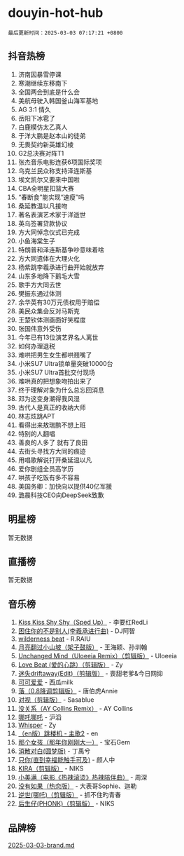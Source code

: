 # douyin-hot-hub

`最后更新时间：2025-03-03 07:17:21 +0800`

## 抖音热榜

1. 济南因暴雪停课
1. 寒潮继续东移南下
1. 全国两会到底是什么会
1. 美航母驶入韩国釜山海军基地
1. AG 3:1 情久
1. 岳阳下冰雹了
1. 白鹿模仿太乙真人
1. 于洋大鹏是赵本山的徒弟
1. 无畏契约新英雄幻棱
1. G2总决赛对阵T1
1. 张杰音乐电影连获6项国际奖项
1. 乌克兰民众称支持泽连斯基
1. 埃文凯尔又要来中国啦
1. CBA全明星扣篮大赛
1. “春断食”能实现“速瘦”吗
1. 桑延教温以凡接吻
1. 著名表演艺术家于洋逝世
1. 英乌签署贷款协议
1. 方大同悼念仪式已完成
1. 小鱼海棠生子
1. 特朗普和泽连斯基争吵意味着啥
1. 方大同遗体在大理火化
1. 杨紫跳李羲承进行曲开始就放弃
1. 山东多地降下鹅毛大雪
1. 歌手方大同去世
1. 樊振东通过体测
1. 余华英有30万元债权用于赔偿
1. 美民众集会反对马斯克
1. 王楚钦体测画面好笑程度
1. 张国伟意外受伤
1. 今年已有13位演艺界名人离世
1. 如何办理退税
1. 难哄把男生女生都哄翘嘴了
1. 小米SU7 Ultra锁单量突破10000台
1. 小米SU7 Ultra首批交付现场
1. 难哄真的把想象吻拍出来了
1. 终于理解对象为什么总忘回消息
1. 邓为这变身潮得我风湿
1. 古代人是真正的收纳大师
1. 林志炫跳APT
1. 看得出来敖瑞鹏不想上班
1. 特别的人翻唱
1. 善良的人多了 就有了良田
1. 去街头寻找方大同的痕迹
1. 用唱歌解说打开桑延温以凡
1. 爱你剧组全员高学历
1. 哄孩子吃饭有多不容易
1. 美国务卿：加快向以提供40亿军援
1. 潞晨科技CEO向DeepSeek致歉

## 明星榜

暂无数据

## 直播榜

暂无数据

## 音乐榜

1. [Kiss Kiss Shy Shy（Sped Up）](https://sf3-cdn-tos.douyinstatic.com/obj/tos-cn-ve-2774/oYpXDAeGgQK0zfPaji7iKUixpCXFGILeLGmvYA) - 李要红RedLi
1. [困住你的不是别人(李羲承进行曲)](https://sf3-cdn-tos.douyinstatic.com/obj/tos-cn-ve-2774/okWrrVL1iQGZbfHVeCPAe7IaerYfM2jEQi5mNI) - DJ阿智
1. [wilderness beat](https://sf3-cdn-tos.douyinstatic.com/obj/tos-cn-ve-2774/o0oBmODSFCpfFdLRGzAAFC2ah9AIMEQfAOueVE) - R.RAIU
1. [月亮翻过小山坡（架子鼓版）](https://sf3-cdn-tos.douyinstatic.com/obj/tos-cn-ve-2774/oMNeN2LYSVP6MMtoAQFGfeQDeftQqYPEErIl8Y) - 王海颖、孙圳翰
1. [Unchanged Mind（Uloeeia Remix）（剪辑版）](https://sf3-cdn-tos.douyinstatic.com/obj/tos-cn-ve-2774/oIHYu1YfsziJqmggAqBsXOiiI2Y1QB6I61RsMW) - Uloeeia
1. [Love Beat  (爱的心跳）（剪辑版）](https://sf3-cdn-tos.douyinstatic.com/obj/tos-cn-ve-2774/oUlARwvEINIisZ9nCnKMZiYFGfCCYLtDADDBge) - Zy
1. [迷失driftaway(Edit)（剪辑版）](https://sf5-hl-cdn-tos.douyinstatic.com/obj/tos-cn-ve-2774/ogaa1xGNeFO6FCaMgO8PzzAceEI4fBLDMi15H3) - 喪甜老爹&今日网抑
1. [可可爱爱](https://sf3-cdn-tos.douyinstatic.com/obj/tos-cn-ve-2774/0deb1e75aea643b9927ba26aaafa29dd) - 西瓜milk
1. [落（0.8降调剪辑版）](https://sf3-cdn-tos.douyinstatic.com/obj/tos-cn-ve-2774/ociN0WUv3APijBYr6DUmAHmdkZ5MjM6gIF3iA) - 唐伯虎Annie
1. [对视（剪辑版）](https://sf5-hl-cdn-tos.douyinstatic.com/obj/tos-cn-ve-2774/ogKtIhiB0WfAa18F9z3uWODMtZi2ysB1VuAIsQ) - Sasablue
1. [没关系（AY Collins Remix）](https://sf3-cdn-tos.douyinstatic.com/obj/tos-cn-ve-2774/oIBbI5Ghw4zdUCQMJrDEFaAQilZP3EIDSi7MW) - AY Collins
1. [哪吒哪吒](https://sf3-cdn-tos.douyinstatic.com/obj/tos-cn-ve-2774/oUkQCgCDnBanFehFEFQDxCQntAOIfp9gyZYFVo) - 沪滔
1. [Whisper](https://sf3-cdn-tos.douyinstatic.com/obj/tos-cn-ve-2774/oEeYKDxIDCFuArkftgkGqCnG7xZtRC2rEMKBQi) - Zy
1. [（en版）跳楼机 - 主歌2](https://sf3-cdn-tos.douyinstatic.com/obj/tos-cn-ve-2774/oklN6GvgQ2L8DpPeaAGf1gPeyKzjXFwHIwoCZv) - en
1. [那个女孩（那年你刚刚大一）](https://sf3-cdn-tos.douyinstatic.com/obj/tos-cn-ve-2774/o4IZw7TlivwiBBBMA2rIgWrGNIrjFroh6bPqQ) - 宝石Gem
1. [消散对白(圆梦版)](https://sf3-cdn-tos.douyinstatic.com/obj/tos-cn-ve-2774/og4jB5I5IizzoZVAAAzWgBMAsMDWoArfwBOiFs) - 丁禹兮
1. [只你(直到幸福能触手可及)](https://sf5-hl-cdn-tos.douyinstatic.com/obj/tos-cn-ve-2774/o0lBkRDzFTeaVSUz3ZZSCBVtZ5DIMQGfgmEAuE) - 颜人中
1. [KIRA（剪辑版）](https://sf3-cdn-tos.douyinstatic.com/obj/tos-cn-ve-2774/o0Bq3TvdHqOfzihWrHyABMociuMA3Inwsbx9Wi) - NIKS
1. [小美满（电影《热辣滚烫》热辣陪伴曲）](https://sf3-cdn-tos.douyinstatic.com/obj/tos-cn-ve-2774/o0GAn2lSgfZIDUgtevCGDQYnFg4CwnrBaxbTZL) - 周深
1. [没有如果（热恋版）](https://sf3-cdn-tos.douyinstatic.com/obj/tos-cn-ve-2774/o4iETqbxIThtCXlBeV0DfAhZsbCFGhagYupnMx) - 大表哥Sophie、迦勒
1. [逆世(哪吒)（剪辑版）](https://sf3-cdn-tos.douyinstatic.com/obj/tos-cn-ve-2774/oMIEZAfEogrLnzfDWMBiZKCWuXIUFLtRDsOFWs) - 抓不住旳青春
1. [后生仔(PHONK)（剪辑版）](https://sf3-cdn-tos.douyinstatic.com/obj/tos-cn-ve-2774/o0TzmfumdQAJ1aGG9F5LfTXIYeGcqYKRPAeFdJ) - NIKS

## 品牌榜

[2025-03-03-brand.md](2025-03-03-brand.md)
